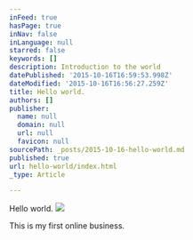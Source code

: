 ```yaml
---
inFeed: true
hasPage: true
inNav: false
inLanguage: null
starred: false
keywords: []
description: Introduction to the world
datePublished: '2015-10-16T16:59:53.998Z'
dateModified: '2015-10-16T16:56:27.259Z'
title: Hello world.
authors: []
publisher:
  name: null
  domain: null
  url: null
  favicon: null
sourcePath: _posts/2015-10-16-hello-world.md
published: true
url: hello-world/index.html
_type: Article

---
```

Hello world.
![](https://the-grid-user-content.s3-us-west-2.amazonaws.com/8714fa7c-fc82-4f47-9e71-58623e29490a.jpg)

This is my first online business.